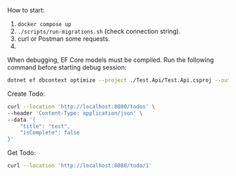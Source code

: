 How to start:

1. ```docker compose up```
2. ```./scripts/run-migrations.sh``` (check connection string).
3. curl or Postman some requests.
4. 

When debugging, EF Core models must be compiled. Run the following command before starting debug session:
```sh
dotnet ef dbcontext optimize --project ./Test.Api/Test.Api.csproj --output-dir ./EfModel --precompile-queries --nativeaot
```

Create Todo:
```sh
curl --location 'http://localhost:8080/todos' \
--header 'Content-Type: application/json' \
--data '{
    "title": "test",
    "isComplete": false
}'
```
Get Todo:
```sh
curl --location 'http://localhost:8080/todo/1'
```

